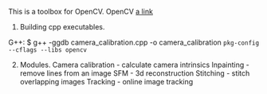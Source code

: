 This is a toolbox for OpenCV. OpenCV [a link](https://github.com/opencv/opencv)


1. Building cpp executables.

G++:	$ g++ -ggdb camera_calibration.cpp -o camera_calibration `pkg-config --cflags --libs opencv`


2. Modules.
	Camera calibration - calculate camera intrinsics 
	Inpainting - remove lines from an image 
	SFM - 3d reconstruction 
	Stitching - stitch overlapping images 
	Tracking - online image tracking 
